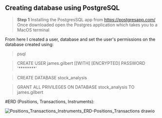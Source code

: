 ## Creating database using PostgreSQL

> **Step 1**
> Installing the PostgresSQL app from https://postgresapp.com/
> Once downloaded open the Postgres application which takes you to a MacOS terminal

From here I created a user, database and set the user's permissions on the database created using:

>psql

>CREATE USER james.gilbert [[WITH] [ENCRYPTED] PASSWORD '********'

>CREATE DATABASE stock_analysis

>GRANT ALL PRIVILEGES ON DATABASE stock_analysis TO james.gilbert

#ERD (Positions, Transactions, Instruments):

![Positions_Transactions_Instruments_ERD-Positions_Transactions drawio](https://user-images.githubusercontent.com/10039849/162501807-9285414c-13aa-4ef2-9e8a-d33da1a7efd4.png)
